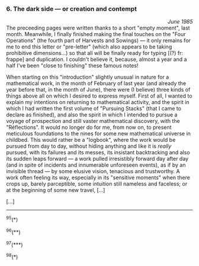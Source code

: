 ### 6. The dark side &mdash; or creation and contempt
<div style="text-align: right"><i>June 1985</i></div>
The preceeding pages were written thanks to a short "empty moment", last month. Meanwhile, I finally finished making the final touches on the "Four Operations" (the fourth part of Harvests and Sowings) &mdash; it only remains for me to end this letter or "pre-letter" (which also appears to be taking prohibitive dimensions...) so that all will be finally ready for typing [(?) fr: frappe] and duplication. I couldn't believe it, because, almost a year and a half I've been "close to finishing" these famous notes!

When starting on this "introduction" slightly unusual in nature for a mathematical work, in the month of February of last year (and already the year before that, in the month of June), there were (I believe) three kinds of things above all on which I desired to express myself. First of all, I wanted to explain my intentions on returning to mathematical activity, and the spirit in which I had written the first volume of "Pursuing Stacks" (that I came to declare as finished), and also the spirit in which I intended to pursue a voyage of prospection and still vaster mathematical discovery, with the "Réflections". It would no longer do for me, from now on, to present meticulous foundations to the nines for some new mathematical universe in childbed. This would rather be a "logbook", where the work would be pursued from day to day, without hiding anything and like it is _really_ pursued, with its failures and its messes, its insistant backtracking and also its sudden leaps forward &mdash; a work pulled irresistibly forward day after day (and in spite of incidents and innumerable unforeseen events), as if by an invisible thread &mdash; by some elusive vision, tenacious and trustworthy. A work often feeling its way, especially in its "sensitive moments" when there crops up, barely parceptible, some intuition still nameless and faceless; or at the beginning of some new travel, [...]

[...]

---

<sup>95</sup>(*)

<sup>96</sup>(**)

<sup>97</sup>(***)

<sup>98</sup>(*)
